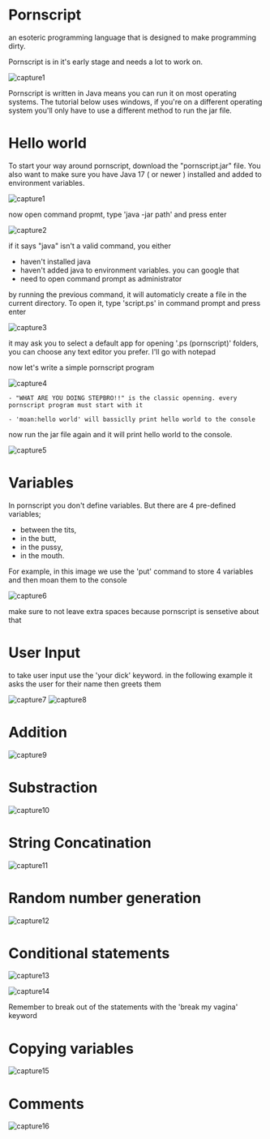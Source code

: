 # Pornscript

an esoteric programming language that is designed to make programming dirty.

Pornscript is in it's early stage and needs a lot to work on.

![capture1](https://user-images.githubusercontent.com/109735783/185616635-7129f29b-8ed5-4c08-903f-82047d8c66be.PNG)


Pornscript is written in Java means you can run it on most operating systems. The tutorial below uses windows, if you're on a different operating system you'll only have to use a different method to run the jar file.

# Hello world

To start your way around pornscript, download the "pornscript.jar" file. You also want to make sure you have Java 17 ( or newer ) installed and added to environment variables.

![capture1](https://user-images.githubusercontent.com/109735783/185615388-21d03cc0-edfd-4449-b6cb-95bc1d137890.PNG)


now open command propmt, type 'java -jar path' and press enter
  
![capture2](https://user-images.githubusercontent.com/109735783/185615405-62a754cc-effa-4ad0-8234-50966fe96eb3.PNG)

if it says "java" isn't a valid command, you either

* haven't installed java
* haven't added java to environment variables. you can google that
* need to open command prompt as administrator

by running the previous command, it will automaticly create a file in the current directory. To open it, type 'script.ps' in command prompt and press enter
	
![capture3](https://user-images.githubusercontent.com/109735783/185615434-dba9f79f-a6f8-4529-93d7-87fb6bea1c89.PNG)

	
it may ask you to select a default app for opening '.ps (pornscript)' folders, you can choose any text editor you prefer. I'll go with notepad
	
now let's write a simple pornscript program
	
![capture4](https://user-images.githubusercontent.com/109735783/185615444-b1c6c021-ba0c-479c-94b0-ca678932265f.PNG)


	- "WHAT ARE YOU DOING STEPBRO!!" is the classic openning. every pornscript program must start with it
	
	- 'moan:hello world' will bassiclly print hello world to the console
	
now run the jar file again and it will print hello world to the console.
	
![capture5](https://user-images.githubusercontent.com/109735783/185615527-9b47c71f-cf66-4c2f-822a-d78a0fc389ce.PNG)

# Variables
	
In pornscript you don't define variables. But there are 4 pre-defined variables;
* between the tits,
* in the butt,
* in the pussy,
* in the mouth.
	
For example, in this image we use the 'put' command to store 4 variables and then moan them to the console

![capture6](https://user-images.githubusercontent.com/109735783/185618185-33cb10b4-df68-4424-ae10-fd8b7397883d.PNG)

make sure to not leave extra spaces because pornscript is sensetive about that
	
# User Input
	
to take user input use the 'your dick' keyword. in the following example it asks the user for their name then greets them
	
![capture7](https://user-images.githubusercontent.com/109735783/185734580-29a47dfc-65c9-42e7-8ec1-2a6117d9f92f.PNG)
![capture8](https://user-images.githubusercontent.com/109735783/185734582-26d27132-500c-4f4f-b58c-cdce2d58e1d7.PNG)

# Addition

![capture9](https://user-images.githubusercontent.com/109735783/185789974-cac38700-4ced-49ef-bd7b-9763b0fe1821.PNG)

# Substraction

![capture10](https://user-images.githubusercontent.com/109735783/185789983-47f5a68b-fac1-4503-8d51-ff6cde159fb7.PNG)

# String Concatination

![capture11](https://user-images.githubusercontent.com/109735783/185789937-4475686c-ea3a-4078-969c-f724f689303b.PNG)

# Random number generation

![capture12](https://user-images.githubusercontent.com/109735783/186664645-6ecaafc8-145a-4956-b50f-a218c480423f.PNG)

# Conditional statements

![capture13](https://user-images.githubusercontent.com/109735783/186664997-4c2c685f-9ea7-432b-b914-c75c70e7e0c8.PNG)

![capture14](https://user-images.githubusercontent.com/109735783/186665002-565a1722-93aa-4c5d-9e86-ea482c99af08.PNG)

Remember to break out of the statements with the 'break my vagina' keyword

# Copying variables

![capture15](https://user-images.githubusercontent.com/109735783/185745831-50e291c3-7e9d-4fa4-b65e-913d206f2a67.PNG)

# Comments

![capture16](https://user-images.githubusercontent.com/109735783/185789993-10e7ced2-b0d5-4a91-b19f-9d83a5d39384.PNG)
